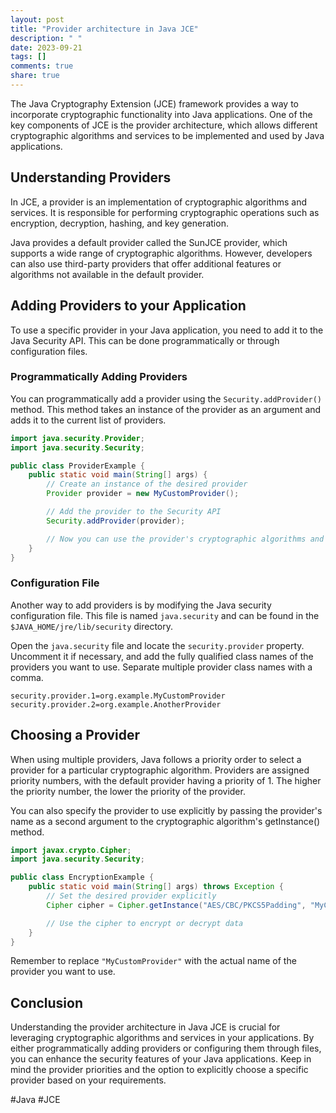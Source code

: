 ```yaml
---
layout: post
title: "Provider architecture in Java JCE"
description: " "
date: 2023-09-21
tags: []
comments: true
share: true
---
```


The Java Cryptography Extension (JCE) framework provides a way to incorporate cryptographic functionality into Java applications. One of the key components of JCE is the provider architecture, which allows different cryptographic algorithms and services to be implemented and used by Java applications.

## Understanding Providers

In JCE, a provider is an implementation of cryptographic algorithms and services. It is responsible for performing cryptographic operations such as encryption, decryption, hashing, and key generation.

Java provides a default provider called the SunJCE provider, which supports a wide range of cryptographic algorithms. However, developers can also use third-party providers that offer additional features or algorithms not available in the default provider.

## Adding Providers to your Application

To use a specific provider in your Java application, you need to add it to the Java Security API. This can be done programmatically or through configuration files.

### Programmatically Adding Providers
You can programmatically add a provider using the `Security.addProvider()` method. This method takes an instance of the provider as an argument and adds it to the current list of providers.

```java
import java.security.Provider;
import java.security.Security;

public class ProviderExample {
    public static void main(String[] args) {
        // Create an instance of the desired provider
        Provider provider = new MyCustomProvider();

        // Add the provider to the Security API
        Security.addProvider(provider);

        // Now you can use the provider's cryptographic algorithms and services
    }
}
```

### Configuration File

Another way to add providers is by modifying the Java security configuration file. This file is named `java.security` and can be found in the `$JAVA_HOME/jre/lib/security` directory.

Open the `java.security` file and locate the `security.provider` property. Uncomment it if necessary, and add the fully qualified class names of the providers you want to use. Separate multiple provider class names with a comma.

```plaintext
security.provider.1=org.example.MyCustomProvider
security.provider.2=org.example.AnotherProvider
```

## Choosing a Provider

When using multiple providers, Java follows a priority order to select a provider for a particular cryptographic algorithm. Providers are assigned priority numbers, with the default provider having a priority of 1. The higher the priority number, the lower the priority of the provider.

You can also specify the provider to use explicitly by passing the provider's name as a second argument to the cryptographic algorithm's getInstance() method.

```java
import javax.crypto.Cipher;
import java.security.Security;

public class EncryptionExample {
    public static void main(String[] args) throws Exception {
        // Set the desired provider explicitly
        Cipher cipher = Cipher.getInstance("AES/CBC/PKCS5Padding", "MyCustomProvider");

        // Use the cipher to encrypt or decrypt data
    }
}
```

Remember to replace `"MyCustomProvider"` with the actual name of the provider you want to use.

## Conclusion

Understanding the provider architecture in Java JCE is crucial for leveraging cryptographic algorithms and services in your applications. By either programmatically adding providers or configuring them through files, you can enhance the security features of your Java applications. Keep in mind the provider priorities and the option to explicitly choose a specific provider based on your requirements.

#Java #JCE